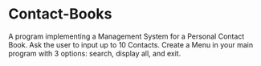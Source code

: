 # Contact-Books
A program implementing a Management System for a Personal Contact Book. Ask the user to input up to 10 Contacts. Create a Menu in your main program with 3 options: search, display all, and exit.
